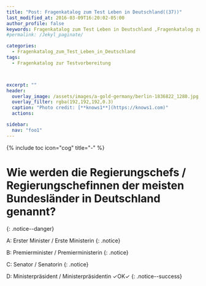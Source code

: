 ```yaml
---
title: "Post: Fragenkatalog zum Test Leben in Deutschland((37))"
last_modified_at: 2016-03-09T16:20:02-05:00
author_profile: false
keywords: Fragenkatalog zum Test Leben in Deutschland ,Fragenkatalog zur Testvorbereitung , Test Leben in Deutschland BAMF , test leben in deutschland 33 fragen , leben in deutschland 300 fragen app , lieben in deutschland 300 fragen
#permalink: /Jekyl_paginate/

categories:
  - Fragenkatalog_zum_Test_Leben_in_Deutschland
tags:
  - Fragenkatalog zur Testvorbereitung



excerpt: ""
header:
  overlay_image: /assets/images/a-gold-germany/berlin-1836822_1280.jpg
  overlay_filter: rgba(192,192,192,0.3)
  caption: "Photo credit: [**knows1**](https://knows1.com)"
  actions:

sidebar:
  nav: "foo1"
---
```


{% include toc icon="cog" title="-" %}

# Wie werden die Regierungschefs / Regierungschefinnen der meisten Bundesländer in Deutschland genannt?
{: .notice--danger}

A: Erster Minister / Erste Ministerin
 {: .notice}

B: Premierminister / Premierministerin
 {: .notice}

C: Senator / Senatorin
 {: .notice}

D: Ministerpräsident / Ministerpräsidentin ✓OK✓
{: .notice--success}

